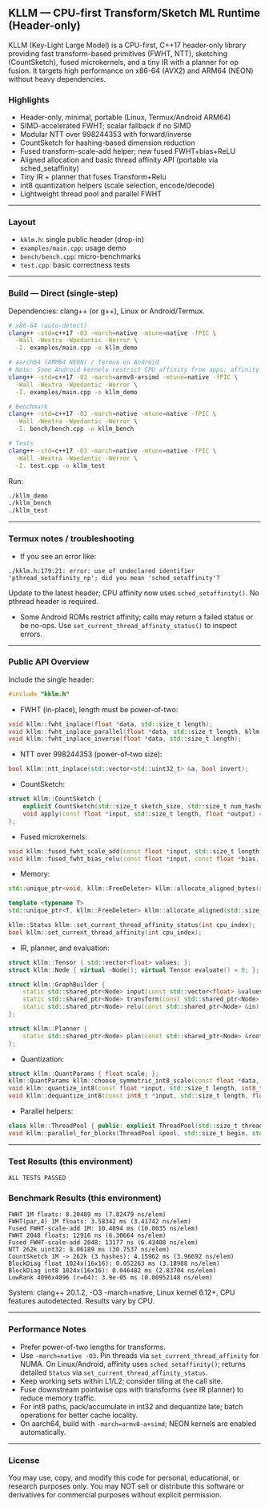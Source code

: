 ## KLLM — CPU-first Transform/Sketch ML Runtime (Header-only)

KLLM (Key-Light Large Model) is a CPU-first, C++17 header-only library providing fast transform-based primitives (FWHT, NTT), sketching (CountSketch), fused microkernels, and a tiny IR with a planner for op fusion. It targets high performance on x86-64 (AVX2) and ARM64 (NEON) without heavy dependencies.

### Highlights
- Header-only, minimal, portable (Linux, Termux/Android ARM64)
- SIMD-accelerated FWHT; scalar fallback if no SIMD
- Modular NTT over 998244353 with forward/inverse
- CountSketch for hashing-based dimension reduction
- Fused transform-scale-add helper; new fused FWHT+bias+ReLU
- Aligned allocation and basic thread affinity API (portable via sched_setaffinity)
- Tiny IR + planner that fuses Transform+Relu
- int8 quantization helpers (scale selection, encode/decode)
- Lightweight thread pool and parallel FWHT

---

### Layout
- `kklm.h`: single public header (drop-in)
- `examples/main.cpp`: usage demo
- `bench/bench.cpp`: micro-benchmarks
- `test.cpp`: basic correctness tests

---

### Build — Direct (single-step)

Dependencies: clang++ (or g++), Linux or Android/Termux.

```bash
# x86-64 (auto-detect)
clang++ -std=c++17 -O3 -march=native -mtune=native -fPIC \
  -Wall -Wextra -Wpedantic -Werror \
  -I. examples/main.cpp -o kllm_demo

# aarch64 (ARM64 NEON) / Termux on Android
# Note: Some Android kernels restrict CPU affinity from apps; affinity calls may be no-ops.
clang++ -std=c++17 -O3 -march=armv8-a+simd -mtune=native -fPIC \
  -Wall -Wextra -Wpedantic -Werror \
  -I. examples/main.cpp -o kllm_demo

# Benchmark
clang++ -std=c++17 -O3 -march=native -mtune=native -fPIC \
  -Wall -Wextra -Wpedantic -Werror \
  -I. bench/bench.cpp -o kllm_bench

# Tests
clang++ -std=c++17 -O3 -march=native -mtune=native -fPIC \
  -Wall -Wextra -Wpedantic -Werror \
  -I. test.cpp -o kllm_test
```

Run:
```bash
./kllm_demo
./kllm_bench
./kllm_test
```

---

### Termux notes / troubleshooting
- If you see an error like:
```text
./kklm.h:179:21: error: use of undeclared identifier 'pthread_setaffinity_np'; did you mean 'sched_setaffinity'?
```
Update to the latest header; CPU affinity now uses `sched_setaffinity()`. No pthread header is required.
- Some Android ROMs restrict affinity; calls may return a failed status or be no-ops. Use `set_current_thread_affinity_status()` to inspect errors.

---

### Public API Overview

Include the single header:
```cpp
#include "kklm.h"
```

- FWHT (in-place), length must be power-of-two:
```cpp
void kllm::fwht_inplace(float *data, std::size_t length);
void kllm::fwht_inplace_parallel(float *data, std::size_t length, kllm::ThreadPool &pool);
void kllm::fwht_inplace_inverse(float *data, std::size_t length);
```

- NTT over 998244353 (power-of-two size):
```cpp
bool kllm::ntt_inplace(std::vector<std::uint32_t> &a, bool invert);
```

- CountSketch:
```cpp
struct kllm::CountSketch {
	explicit CountSketch(std::size_t sketch_size, std::size_t num_hashes, std::uint64_t seed_base = 0x12345678abcdef00ull);
	void apply(const float *input, std::size_t length, float *output) const;
};
```

- Fused microkernels:
```cpp
void kllm::fused_fwht_scale_add(const float *input, std::size_t length, float scale, float *inout_destination);
void kllm::fused_fwht_bias_relu(const float *input, const float *bias, std::size_t length, float *destination);
```

- Memory:
```cpp
std::unique_ptr<void, kllm::FreeDeleter> kllm::allocate_aligned_bytes(std::size_t size_bytes, std::size_t alignment);

template <typename T>
std::unique_ptr<T, kllm::FreeDeleter> kllm::allocate_aligned(std::size_t count, std::size_t alignment);

kllm::Status kllm::set_current_thread_affinity_status(int cpu_index);
bool kllm::set_current_thread_affinity(int cpu_index);
```

- IR, planner, and evaluation:
```cpp
struct kllm::Tensor { std::vector<float> values; };
struct kllm::Node { virtual ~Node(); virtual Tensor evaluate() = 0; };

struct kllm::GraphBuilder {
	static std::shared_ptr<Node> input(const std::vector<float> &values);
	static std::shared_ptr<Node> transform(const std::shared_ptr<Node> &in);
	static std::shared_ptr<Node> relu(const std::shared_ptr<Node> &in);
};

struct kllm::Planner {
	static std::shared_ptr<Node> plan(const std::shared_ptr<Node> &root);
};
```

- Quantization:
```cpp
struct kllm::QuantParams { float scale; };
kllm::QuantParams kllm::choose_symmetric_int8_scale(const float *data, std::size_t length);
void kllm::quantize_int8(const float *input, std::size_t length, int8_t *output, const QuantParams &params);
void kllm::dequantize_int8(const int8_t *input, std::size_t length, float scale, float *output);
```

- Parallel helpers:
```cpp
class kllm::ThreadPool { public: explicit ThreadPool(std::size_t threads); void enqueue(std::function<void()> fn); void wait(); };
void kllm::parallel_for_blocks(ThreadPool &pool, std::size_t begin, std::size_t end, std::size_t step, std::function<void(std::size_t)> fn);
```

---

### Test Results (this environment)
```
ALL TESTS PASSED
```

### Benchmark Results (this environment)
```
FWHT 1M floats: 8.20489 ms (7.82479 ns/elem)
FWHT(par,4) 1M floats: 3.58342 ms (3.41742 ns/elem)
Fused FWHT-scale-add 1M: 10.4894 ms (10.0035 ns/elem)
FWHT 2048 floats: 12916 ns (6.30664 ns/elem)
Fused FWHT-scale-add 2048: 13177 ns (6.43408 ns/elem)
NTT 262k uint32: 8.06189 ms (30.7537 ns/elem)
CountSketch 1M -> 262k (3 hashes): 4.15962 ms (3.96692 ns/elem)
BlockDiag float 1024x(16x16): 0.052263 ms (3.18988 ns/elem)
BlockDiag int8 1024x(16x16): 0.046482 ms (2.83704 ns/elem)
LowRank 4096x4096 (r=64): 3.9e-05 ms (0.00952148 ns/elem)
```
System: clang++ 20.1.2, -O3 -march=native, Linux kernel 6.12+, CPU features autodetected. Results vary by CPU.

---

### Performance Notes
- Prefer power-of-two lengths for transforms.
- Use `-march=native -O3`. Pin threads via `set_current_thread_affinity` for NUMA. On Linux/Android, affinity uses `sched_setaffinity()`; returns detailed `Status` via `set_current_thread_affinity_status`.
- Keep working sets within L1/L2; consider tiling at the call site.
- Fuse downstream pointwise ops with transforms (see IR planner) to reduce memory traffic.
- For int8 paths, pack/accumulate in int32 and dequantize late; batch operations for better cache locality.
- On aarch64, build with `-march=armv8-a+simd`; NEON kernels are enabled automatically.

---

### License
You may use, copy, and modify this code for personal, educational, or research purposes only.
You may NOT sell or distribute this software or derivatives for commercial purposes without explicit permission.